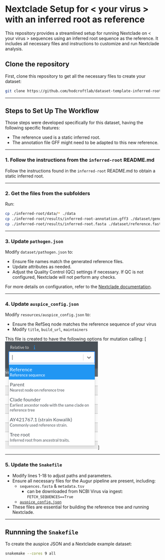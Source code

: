 # Nextclade Setup for < your virus > with an inferred root as reference

This repository provides a streamlined setup for running Nextclade on < your virus > sequences using an inferred root sequence as the reference. It includes all necessary files and instructions to customize and run Nextclade analysis.

## Clone the repository

First, clone this repository to get all the necessary files to create your dataset:

```bash
git clone https://github.com/hodcroftlab/dataset-template-inferred-root.git
```

---
## Steps to Set Up The Workflow

Those steps were developed specifically for this dataset, having the following specific features:
- The reference used is a static inferred root.
- The annotation file GFF might need to be adapted to this new reference.

---
### 1. Follow the instructions from the `inferred-root` README.md
Follow the instructions found in the `inferred-root` README.md to obtain a static inferred root.

---
### 2. Get the files from the subfolders
Run:

```bash
cp ./inferred-root/data/* ./data
cp ./inferred-root/results/inferred-root-annotation.gff3 ./dataset/genome_annotation.gff3
cp ./inferred-root/results/inferred-root.fasta ./dataset/reference.fasta
```
---
### 3. Update `pathogen.json`
Modify `dataset/pathogen.json` to:
- Ensure file names match the generated reference files.
- Update attributes as needed.
- Adjust the Quality Control (QC) settings if necessary. If QC is not configured, Nextclade will not perform any checks.

For more details on configuration, refer to the [Nextclade documentation](https://docs.nextstrain.org/projects/nextclade/en/latest/user/input-files/05-pathogen-config.html). 

---
### 4. Update `auspice_config.json`
Modify `resources/auspice_config.json` to:
- Ensure the RefSeq node matches the reference sequence of your virus
- Modify `title`, `build_url`, `maintainers`

This file is created to have the following options for mutation calling:
[![Options](./image.png)]

---
### 5. Update the `Snakefile`
- Modify lines 1-18 to adjust paths and parameters.
- Ensure all necessary files for the Augur pipeline are present, including:
  - `sequences.fasta` & `metadata.tsv` 
    - can be downloaded from NCBI Virus via ingest: `FETCH_SEQUENCES==True`
  - [`auspice_config.json`](resources/auspice_config.json)
- These files are essential for building the reference tree and running Nextclade.

---

## Runnning the `Snakefile`
To create the auspice JSON and a Nextclade example dataset:
```bash
snakemake --cores 9 all
```
